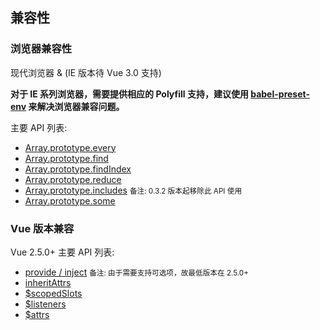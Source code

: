 ## 兼容性

### 浏览器兼容性
现代浏览器 & (IE 版本待 Vue 3.0 支持)

**对于 IE 系列浏览器，需要提供相应的 Polyfill 支持，建议使用 [babel-preset-env](https://babeljs.io/docs/en/next/babel-preset-env.html) 来解决浏览器兼容问题。**

主要 API 列表:
- [Array.prototype.every](https://developer.mozilla.org/zh-CN/docs/Web/JavaScript/Reference/Global_Objects/Array/every)
- [Array.prototype.find](https://developer.mozilla.org/zh-CN/docs/Web/JavaScript/Reference/Global_Objects/Array/find)
- [Array.prototype.findIndex](https://developer.mozilla.org/zh-CN/docs/Web/JavaScript/Reference/Global_Objects/Array/findIndex)
- [Array.prototype.reduce](https://developer.mozilla.org/zh-CN/docs/Web/JavaScript/Reference/Global_Objects/Array/reduce)
- [Array.prototype.includes](https://developer.mozilla.org/zh-CN/docs/Web/JavaScript/Reference/Global_Objects/Array/includes)  <small>备注: 0.3.2 版本起移除此 API 使用</small>
- [Array.prototype.some](https://developer.mozilla.org/zh-CN/docs/Web/JavaScript/Reference/Global_Objects/Array/some)


### Vue 版本兼容
Vue 2.5.0+
主要 API 列表:
- [provide / inject](https://cn.vuejs.org/v2/api/#provide-inject) <small>备注: 由于需要支持可选项，故最低版本在 2.5.0+</small>
- [inheritAttrs](https://cn.vuejs.org/v2/api/#inheritAttrs)
- [$scopedSlots](https://cn.vuejs.org/v2/api/#vm-scopedSlots)
- [$listeners](https://cn.vuejs.org/v2/api/#vm-listeners)
- [$attrs](https://cn.vuejs.org/v2/api/#vm-attrs)
